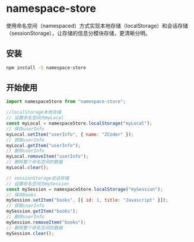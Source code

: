 # namespace-store

使用命名空间（namespaced）方式实现本地存储（localStorage）和会话存储（sessionStorage），让存储的信息分模块存储，更清晰分明。

## 安装

```sh
npm install -S namespace-store
```

## 开始使用

```js
import namespaceStore from "namespace-store";

//localStorage本地存储
// 设置命名空间为myLocal
const myLocal = namespaceStore.localStorage("myLocal");
// 保存userInfo
myLocal.setItem("userInfo", { name: "ZCoder" });
// 获取userInfo
myLocal.getItem("userInfo");
// 删除userInfo
myLocal.removeItem("userInfo");
// 删除整个命名空间的数据
myLocal.clear();

// sessionStorage会话存储
// 设置命名空间为mySession
const mySession = namespaceStore.localStorage("mySession");
// 保存books
mySession.setItem("books", [{ id: 1, title: "Javascript" }]);
// 获取userInfo
mySession.getItem("books");
// 删除userInfo
mySession.removeItem("books");
// 删除整个命名空间的数据
mySession.clear();
```
